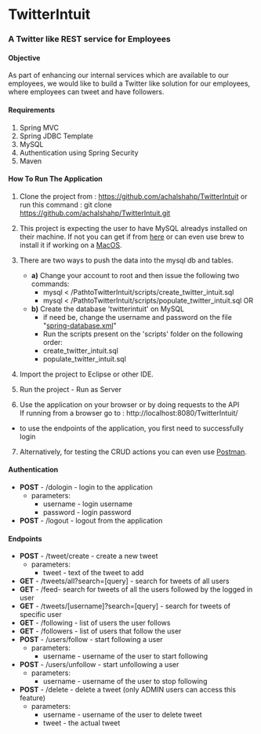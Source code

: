 # TwitterIntuit
### A Twitter like REST service for Employees

#### Objective

As part of enhancing our internal services which are available to our employees, we would like to build a Twitter like solution for our employees, where employees can tweet and have followers. 

#### Requirements

1. Spring MVC
2. Spring JDBC Template
3. MySQL
4. Authentication using Spring Security
5. Maven

#### How To Run The Application

1. Clone the project from : https://github.com/achalshahp/TwitterIntuit or run this command :
    git clone https://github.com/achalshahp/TwitterIntuit.git

2. This project is expecting the user to have MySQL alreadys installed on their machine. If not you can get if from [here](https://dev.mysql.com/downloads/) or can even use brew to install it if working on a [MacOS](https://gist.github.com/nrollr/3f57fc15ded7dddddcc4e82fe137b58e).
3. There are two ways to push the data into the mysql db and tables.
   
   * **a)** Change your account to root and then issue the following two commands:
        * mysql < /PathtoTwitterIntuit/scripts/create_twitter_intuit.sql
        * mysql < /PathtoTwitterIntuit/scripts/populate_twitter_intuit.sql
   OR
   * **b)** Create the database 'twitterintuit' on MySQL
        * if need be, change the username and password on the file "[spring-database.xml](src/main/webapp/WEB-INF/spring-database.xml)"
        * Run the scripts present on the 'scripts' folder on the following order:
        * create_twitter_intuit.sql
        * populate_twitter_intuit.sql
4. Import the project to Eclipse or other IDE.
5. Run the project - Run as Server
6. Use the application on your browser or by doing requests to the API  
    If running from a browser go to : http://localhost:8080/TwitterIntuit/ 
  * to use the endpoints of the application, you first need to successfully login
7. Alternatively, for testing the CRUD actions you can even use [Postman](www.getpostman.com).

#### Authentication

* **POST** - /dologin - login to the application
  * parameters:
    * username - login username
    * password - login password
* **POST** - /logout - logout from the application

#### Endpoints

* **POST** - /tweet/create - create a new tweet
  * parameters:
    * tweet - text of the tweet to add
* **GET** - /tweets/all?search=[query] - search for tweets of all users
* **GET** - /feed- search for tweets of all the users followed by the logged in user
* **GET** - /tweets/[username]?search=[query] - search for tweets of specific user
* **GET** - /following - list of users the user follows
* **GET** - /followers - list of users that follow the user
* **POST** - /users/follow - start following a user
  * parameters:
    * username - username of the user to start following
* **POST** - /users/unfollow - start unfollowing a user
  * parameters:
    * username - username of the user to stop following
* **POST** - /delete - delete a tweet (only ADMIN users can access this feature)
  * parameters:
    * username - username of the user to delete tweet
    * tweet - the actual tweet



